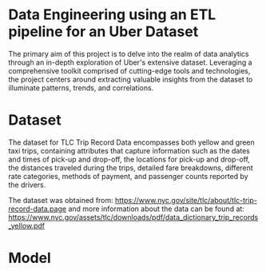 # Data Engineering using an ETL pipeline for an Uber Dataset

The primary aim of this project is to delve into the realm of data analytics through an in-depth exploration of Uber's extensive dataset. Leveraging a comprehensive toolkit comprised of cutting-edge tools and technologies, the project centers around extracting valuable insights from the dataset to illuminate patterns, trends, and correlations.

# Dataset

The dataset for TLC Trip Record Data encompasses both yellow and green taxi trips, containing attributes that capture information such as the dates and times of pick-up and drop-off, the locations for pick-up and drop-off, the distances traveled during the trips, detailed fare breakdowns, different rate categories, methods of payment, and passenger counts reported by the drivers.

The dataset was obtained from:  https://www.nyc.gov/site/tlc/about/tlc-trip-record-data.page and more information about the data can be found at: https://www.nyc.gov/assets/tlc/downloads/pdf/data_dictionary_trip_records_yellow.pdf

# Model



